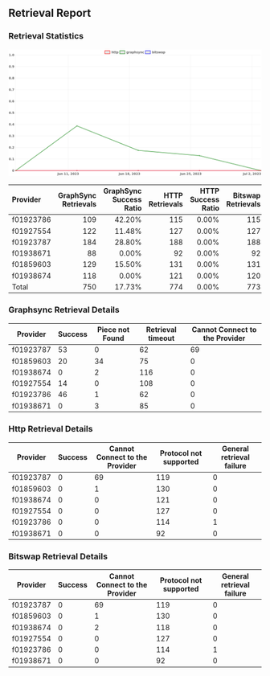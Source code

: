 ## Retrieval Report
### Retrieval Statistics
<img src="https://raw.githubusercontent.com/data-preservation-programs/filplus-checker-assets/main/filecoin-project/filecoin-plus-large-datasets/issues/1975/1688354340360.png"/>

| Provider  | GraphSync Retrievals | GraphSync Success Ratio | HTTP Retrievals | HTTP Success Ratio | Bitswap Retrievals | Bitswap Success Ratio |
| :-------- | -------------------: | ----------------------: | --------------: | -----------------: | -----------------: | --------------------: |
| f01923786 |                  109 |                  42.20% |             115 |              0.00% |                115 |                 0.00% |
| f01927554 |                  122 |                  11.48% |             127 |              0.00% |                127 |                 0.00% |
| f01923787 |                  184 |                  28.80% |             188 |              0.00% |                188 |                 0.00% |
| f01938671 |                   88 |                   0.00% |              92 |              0.00% |                 92 |                 0.00% |
| f01859603 |                  129 |                  15.50% |             131 |              0.00% |                131 |                 0.00% |
| f01938674 |                  118 |                   0.00% |             121 |              0.00% |                120 |                 0.00% |
| Total     |                  750 |                  17.73% |             774 |              0.00% |                773 |                 0.00% |

### Graphsync Retrieval Details
| Provider  | Success | Piece not Found | Retrieval timeout | Cannot Connect to the Provider |
| --------- | ------- | --------------- | ----------------- | ------------------------------ |
| f01923787 | 53      | 0               | 62                | 69                             |
| f01859603 | 20      | 34              | 75                | 0                              |
| f01938674 | 0       | 2               | 116               | 0                              |
| f01927554 | 14      | 0               | 108               | 0                              |
| f01923786 | 46      | 1               | 62                | 0                              |
| f01938671 | 0       | 3               | 85                | 0                              |

### Http Retrieval Details
| Provider  | Success | Cannot Connect to the Provider | Protocol not supported | General retrieval failure |
| --------- | ------- | ------------------------------ | ---------------------- | ------------------------- |
| f01923787 | 0       | 69                             | 119                    | 0                         |
| f01859603 | 0       | 1                              | 130                    | 0                         |
| f01938674 | 0       | 0                              | 121                    | 0                         |
| f01927554 | 0       | 0                              | 127                    | 0                         |
| f01923786 | 0       | 0                              | 114                    | 1                         |
| f01938671 | 0       | 0                              | 92                     | 0                         |

### Bitswap Retrieval Details
| Provider  | Success | Cannot Connect to the Provider | Protocol not supported | General retrieval failure |
| --------- | ------- | ------------------------------ | ---------------------- | ------------------------- |
| f01923787 | 0       | 69                             | 119                    | 0                         |
| f01859603 | 0       | 1                              | 130                    | 0                         |
| f01938674 | 0       | 2                              | 118                    | 0                         |
| f01927554 | 0       | 0                              | 127                    | 0                         |
| f01923786 | 0       | 0                              | 114                    | 1                         |
| f01938671 | 0       | 0                              | 92                     | 0                         |
